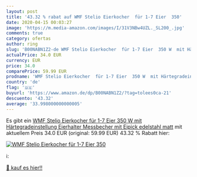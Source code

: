 ```yaml
---
layout: post
title: '43.32 % rabat auf WMF Stelio Eierkocher  für 1-7 Eier  350'
date: 2020-04-15 00:03:27
image: 'https://m.media-amazon.com/images/I/31V3NBw4UZL._SL200_.jpg'
comments: true
category: ofertas
author: ring
slug: 'B00NABN1Z2-de WMF Stelio Eierkocher  für 1-7 Eier  350 W  mit Härtegradeinstellung  Eierhalter  Messbecher mit Eipick  edelstahl matt'
actualPrice: 34.0 EUR
currency: EUR
price: 34.0
comparePrice: 59.99 EUR
prodname: 'WMF Stelio Eierkocher  für 1-7 Eier  350 W  mit Härtegradeinstellung  Eierhalter  Messbecher mit Eipick  edelstahl matt'
country: 'de'
flag: '🇩🇪'
buyurl: 'https://www.amazon.de/dp/B00NABN1Z2/?tag=tolees0ca-21'
descuento: '43.32'
average: '33.998000000000005'
---
```


Es gibt ein [WMF Stelio Eierkocher  für 1-7 Eier  350 W  mit Härtegradeinstellung  Eierhalter  Messbecher mit Eipick  edelstahl matt](https://www.amazon.de/dp/B00NABN1Z2/?tag=tolees0ca-21) mit aktuellem Preis 34.0 EUR (original: 59.99 EUR) 43.32 % Rabatt hier:

[![WMF Stelio Eierkocher  für 1-7 Eier  350](https://m.media-amazon.com/images/I/31V3NBw4UZL._SL200_.jpg)](https://www.amazon.de/dp/B00NABN1Z2/?tag=tolees0ca-21)

ℹ️:


[🛒 kauf es hier!!](https://www.amazon.de/dp/B00NABN1Z2/?tag=tolees0ca-21)
